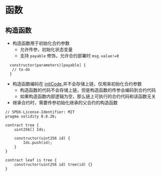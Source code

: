 # 函数
## 构造函数
- 构造函数用于初始化合约参数
  - 允许传参，初始化状态变量
  - 支持 `payable` 修饰，允许合约部署时 `msg.value!=0`
```solidity
  constructor(parameters)[payable] {
   // to-do
  }
```
- 构造函数编码在 [initCode](../milestone_3/contracts-creationcodes.md),并不会存储上链，仅用来初始化合约参数
  - 构造函数的代码不会存储上链，但是构造函数的传参会编码到合约代码
  - 如果构造函数内部逻辑为空，那么链上可执行的合约代码和该函数无关
- 继承合约时，需要传参初始化继承的父合约的构造函数
```solidity
// SPDX-License-Identifier: MIT
pragma solidity 0.8.26;

contract tree {
    uint256[] Ids;

    constructor(uint256 id) {
        Ids.push(id);
    }
}

contract leaf is tree {
    constructor(uint256 id) tree(id) {}
}
```
